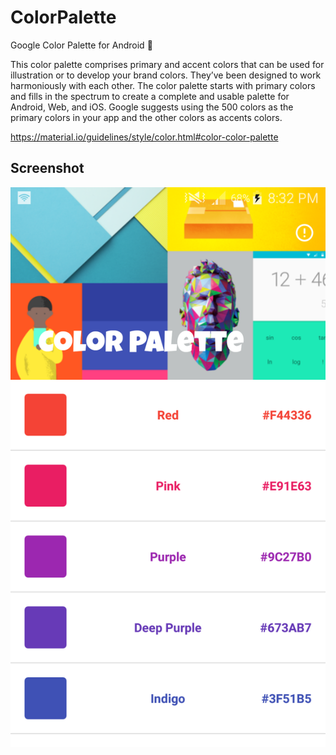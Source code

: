 # ColorPalette
Google Color Palette for Android :art:

This color palette comprises primary and accent colors that can be used for illustration or to develop your brand colors. They’ve been designed to work harmoniously with each other. The color palette starts with primary colors and fills in the spectrum to create a complete and usable palette for Android, Web, and iOS. Google suggests using the 500 colors as the primary colors in your app and the other colors as accents colors.

https://material.io/guidelines/style/color.html#color-color-palette

Screenshot
----------
![Screenshot-1](/screenshot/screenshot-1.png)